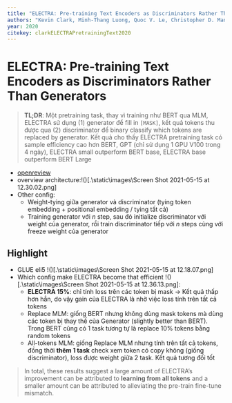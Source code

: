 ```yaml
---
title: "ELECTRA: Pre-training Text Encoders as Discriminators Rather Than Generators"
authors: "Kevin Clark, Minh-Thang Luong, Quoc V. Le, Christopher D. Manning"
year: 2020
citekey: clarkELECTRAPretrainingText2020
---
```


# ELECTRA: Pre-training Text Encoders as Discriminators Rather Than Generators
> **TL;DR**:  Một pretraining task, thay vì training như BERT qua MLM, ELECTRA sử dụng (1) generator để fill in `[MASK]`, kết quả tokens thu được qua (2) discriminator để binary classify which tokens are replaced by generator. Kết quả cho thấy ELECTRA pretraining task có sample efficiency cao hơn BERT, GPT (chỉ sử dụng 1 GPU V100 trong 4 ngày), ELECTRA small outperform BERT base, ELECTRA base outperform BERT Large

- [openreview](https://openreview.net/forum?id=r1xMH1BtvB)
- overview architecture:!()[.\static\images\Screen Shot 2021-05-15 at 12.30.02.png]
- Other config:
  - Weight-tying giữa generator và discriminator (tying token embedding + positional embedding / tying tất cả)
  - Training generator với $n$ step, sau đó initialize discriminator với weight của generator, rồi train discriminator tiếp với $n$ steps cùng với freeze weight của generator

## Highlight
- GLUE eli5 !()[.\static\images\Screen Shot 2021-05-15 at 12.18.07.png]
- Which config make ELECTRA become that efficient !()[.\static\images\Screen Shot 2021-05-15 at 12.36.13.png]:
  - **ELECTRA 15%**: chỉ tính loss trên các token bị mask -> Kết quả thấp hơn hẳn, do vậy gain của ELECTRA là nhờ việc loss tính trên tất cả tokens
  - Replace MLM: giống BERT nhưng không dùng mask tokens mà dùng các token bị thay thế của Generator (slightly better than BERT). Trong BERT cũng có 1 task tương tự là replace 10% tokens bằng random tokens
  - All-tokens MLM: giống Replace MLM nhưng tính trên tất cả tokens, đồng thời **thêm 1 task** check xem token có copy không (giống discriminator), loss được weight giữa 2 task. Kết quả tương đối tốt
 > In total, these results suggest a large amount of ELECTRA’s improvement can be attributed to **learning from all tokens** and a smaller amount can be attributed to alleviating the pre-train fine-tune mismatch.